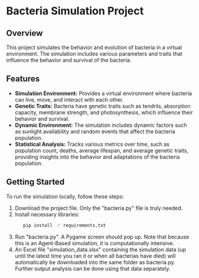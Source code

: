 # Bacteria Simulation Project

## Overview
This project simulates the behavior and evolution of bacteria in a virtual environment. The simulation includes various parameters and traits that influence the behavior and survival of the bacteria.

## Features
- **Simulation Environment:** Provides a virtual environment where bacteria can live, move, and interact with each other.
- **Genetic Traits:** Bacteria have genetic traits such as tendrils, absorption capacity, membrane strength, and photosynthesis, which influence their behavior and survival.
- **Dynamic Environment:** The simulation includes dynamic factors such as sunlight availability and random events that affect the bacteria population.
- **Statistical Analysis:** Tracks various metrics over time, such as population count, deaths, average lifespan, and average genetic traits, providing insights into the behavior and adaptations of the bacteria population.

## Getting Started
To run the simulation locally, follow these steps:

1. Download the project file. Only the "bacteria.py" file is truly needed.
2. Install necessary libraries:
   ```bash
      pip install -r requirements.txt
3. Run "bacteria.py". A Pygame screen should pop up. Note that because this is an Agent-Based simulation, it is computationally intensive.
4. An Excel file "simulation_data.xlsx" containing the simulation data (up until the latest time you ran it or when all bacterias have died) will automatically be downloaded into the same folder as bacteria.py. Further output analysis can be done using that data separately.


